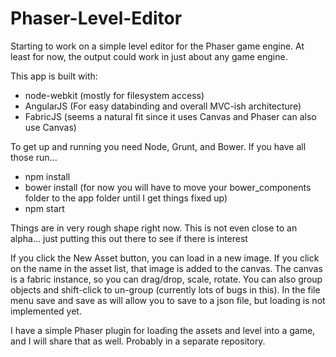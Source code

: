 Phaser-Level-Editor
===================
Starting to work on a simple level editor for the Phaser game engine.
At least for now, the output could work in just about any game engine.

This app is built with: 

- node-webkit (mostly for filesystem access)
- AngularJS (For easy databinding and overall MVC-ish architecture)
- FabricJS (seems a natural fit since it uses Canvas and Phaser can also use Canvas)

To get up and running you need Node, Grunt, and Bower.  If you have all those run...

- npm install
- bower install (for now you will have to move your bower_components folder to the app folder until I get things fixed up)
- npm start

Things are in very rough shape right now.  This is not even close to an alpha... just putting this out there to see if there is interest

If you click the New Asset button, you can load in a new image.
If you click on the name in the asset list, that image is added to the canvas.
The canvas is a fabric instance, so you can drag/drop, scale, rotate. You can also group objects
and shift-click to un-group (currently lots of bugs in this).  In the file menu save and save as will allow you to save
to a json file, but loading is not implemented yet.

I have a simple Phaser plugin for loading the assets and level into a game, and I will share that as well.  Probably
in a separate repository.
